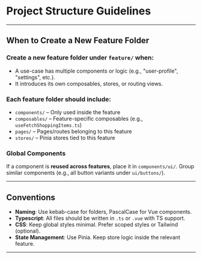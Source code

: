 # Project Structure Guidelines

---

## When to Create a New Feature Folder

### Create a new feature folder under `feature/` when:

- A use-case has multiple components or logic (e.g., "user-profile", "settings", etc.).
- It introduces its own composables, stores, or routing views.

### Each feature folder should include:

- `components/` – Only used inside the feature
- `composables/` – Feature-specific composables (e.g., `useFetchShoppingItems.ts`)
- `pages/` – Pages/routes belonging to this feature
- `stores/` – Pinia stores tied to this feature

### Global Components

If a component is **reused across features**, place it in `components/ui/`. Group similar components (e.g., all button variants under `ui/buttons/`).

---

## Conventions

- **Naming**: Use kebab-case for folders, PascalCase for Vue components.
- **Typescript**: All files should be written in `.ts` or `.vue` with TS support.
- **CSS**: Keep global styles minimal. Prefer scoped styles or Tailwind (optional).
- **State Management**: Use Pinia. Keep store logic inside the relevant feature.

---
